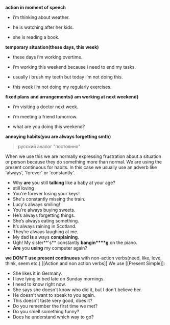 **action in moment of speech**
- i’m thinking about weather. 

- he is watching after her kids.

- she is reading a book.

**temporary situation(these days, this week)**
- these days i’m working overtime.

- i’m working this weekend because i need to end my tasks.

- usually i brush my teeth but today i’m not doing this. 

- this week i’m not doing my regularly exercises.

**fixed plans and arrangements(i am working at next weekend)**

- i’m visiting a doctor next week.

 - i’m meeting a friend tomorrow.

 - what are you doing this weekend?

**annoying habits(you are always forgetting smth)**

>русский аналог "постоянно"

When we use this we are normally expressing frustration about a situation or person because they do something more than normal. We are using the present continuous for habits.
In this case we usually use an adverb like 'always', 'forever' or 'constantly'.

 - Why **are** you still **talking** like a baby at your age?
 - still loving 
 - You're forever losing your keys!
 - She's constantly missing the train.
 - Lucy's always smiling!
 - You’re always buying sweets.
-   He’s always forgetting things.
-   She’s always eating something.
-   It’s always raining in Scotland.
-   They’re always laughing at me.
-   My dad **is** always **complaining**.
-   Ugh! My sister**'s** constantly **bangin****g** on the piano.
-   **Are** you **using** my computer again?

**we DON'T use present continuous** with non-action verbs(need, like, love, think, seem etc.) [[Action and non action verbs]]
We use [[Present Simple]]:
 - She likes it in Germany.
 - I love lying in bed late on Sunday mornings.
 - I need to know right now.
 - She says she doesn't know who did it, but I don't believe her.
 - He doesn't want to speak to you again.
 - This doesn't taste very good, does it?
 - Do you remember the first time we met?
 - Do you smell something funny?
 - Does he understand which way to go?




  
